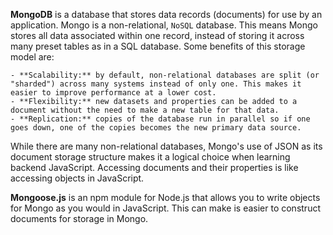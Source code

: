 **MongoDB** is a database that stores data records (documents) for use by an application. Mongo is a non-relational, `NoSQL` database. This means Mongo stores all data associated within one record, instead of storing it across many preset tables as in a SQL database. Some benefits of this storage model are:

    - **Scalability:** by default, non-relational databases are split (or "sharded") across many systems instead of only one. This makes it easier to improve performance at a lower cost.
    - **Flexibility:** new datasets and properties can be added to a document without the need to make a new table for that data.
    - **Replication:** copies of the database run in parallel so if one goes down, one of the copies becomes the new primary data source.

While there are many non-relational databases, Mongo's use of JSON as its document storage structure makes it a logical choice when learning backend JavaScript. Accessing documents and their properties is like accessing objects in JavaScript.

**Mongoose.js** is an npm module for Node.js that allows you to write objects for Mongo as you would in JavaScript. This can make is easier to construct documents for storage in Mongo.
